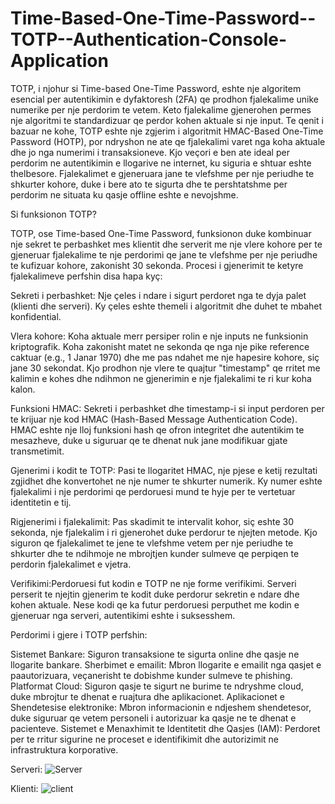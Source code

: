 # Time-Based-One-Time-Password--TOTP--Authentication-Console-Application



TOTP, i njohur si Time-based One-Time Password, eshte nje algoritem esencial per autentikimin e dyfaktoresh (2FA) qe prodhon fjalekalime unike numerike per nje perdorim te vetem. Keto fjalekalime gjenerohen permes nje algoritmi te standardizuar qe perdor kohen aktuale si nje input. Te qenit i bazuar ne kohe, TOTP eshte nje zgjerim i algoritmit HMAC-Based One-Time Password (HOTP), por ndryshon ne ate qe fjalekalimi varet nga koha aktuale dhe jo nga numerimi i transaksioneve. Kjo veçori e ben ate ideal per perdorim ne autentikimin e llogarive ne internet, ku siguria e shtuar eshte thelbesore. Fjalekalimet e gjeneruara jane te vlefshme per nje periudhe te shkurter kohore, duke i bere ato te sigurta dhe te pershtatshme per perdorim ne situata ku qasje offline eshte e nevojshme. 


Si funksionon TOTP?

TOTP, ose Time-based One-Time Password, funksionon duke kombinuar nje sekret te perbashket mes klientit dhe serverit me nje vlere kohore
per te gjeneruar fjalekalime te nje perdorimi qe jane te vlefshme per nje periudhe te kufizuar kohore, zakonisht 30 sekonda. Procesi i 
gjenerimit te ketyre fjalekalimeve perfshin disa hapa kyç:

Sekreti i perbashket: Nje çeles i ndare i sigurt perdoret nga te dyja palet (klienti dhe serveri). Ky çeles eshte themeli i algoritmit dhe duhet te mbahet konfidential.

Vlera kohore: Koha aktuale merr persiper rolin e nje inputs ne funksionin kriptografik. Koha zakonisht matet ne sekonda qe nga nje pike
reference caktuar (e.g., 1 Janar 1970) dhe me pas ndahet me nje hapesire kohore, siç jane 30 sekondat. Kjo prodhon nje vlere te quajtur "timestamp" qe rritet me kalimin e kohes dhe ndihmon ne gjenerimin e nje fjalekalimi te ri kur koha kalon.

Funksioni HMAC: Sekreti i perbashket dhe timestamp-i si input perdoren per te krijuar nje kod HMAC (Hash-Based Message Authentication Code). HMAC eshte nje lloj funksioni hash qe ofron integritet dhe autentikim te mesazheve, duke u siguruar qe te dhenat nuk jane modifikuar gjate transmetimit.

Gjenerimi i kodit te TOTP: Pasi te llogaritet HMAC, nje pjese e ketij rezultati zgjidhet dhe konvertohet ne nje numer te shkurter numerik. Ky numer eshte fjalekalimi i nje perdorimi qe perdoruesi mund te hyje per te vertetuar identitetin e tij.

Rigjenerimi i fjalekalimit: Pas skadimit te intervalit kohor, siç eshte 30 sekonda, nje fjalekalim i ri gjenerohet duke perdorur te njejten metode. Kjo siguron qe fjalekalimet te jene te vlefshme vetem per nje periudhe te shkurter dhe te ndihmoje ne mbrojtjen kunder sulmeve qe perpiqen te perdorin fjalekalimet e vjetra.

Verifikimi:Perdoruesi fut kodin e TOTP ne nje forme verifikimi. Serveri perserit te njejtin gjenerim te kodit duke perdorur sekretin e ndare dhe kohen aktuale. Nese kodi qe ka futur perdoruesi perputhet me kodin e gjeneruar nga serveri, autentikimi eshte i suksesshem.


Perdorimi i gjere i TOTP perfshin:

Sistemet Bankare: Siguron transaksione te sigurta online dhe qasje ne llogarite bankare.
Sherbimet e emailit: Mbron llogarite e emailit nga qasjet e paautorizuara, veçanerisht te dobishme kunder sulmeve te phishing.
Platformat Cloud: Siguron qasje te sigurt ne burime te ndryshme cloud, duke mbrojtur te dhenat e ruajtura dhe aplikacionet.
Aplikacionet e Shendetesise elektronike: Mbron informacionin e ndjeshem shendetesor, duke siguruar qe vetem personeli i autorizuar ka qasje ne te dhenat e pacienteve.
Sistemet e Menaxhimit te Identitetit dhe Qasjes (IAM): Perdoret per te rritur sigurine ne proceset e identifikimit dhe autorizimit ne infrastruktura korporative.



Serveri:
![Server](https://github.com/roniveseli1/Time-Based-One-Time-Password--TOTP--Authentication-Console-Application/assets/148273893/0833b675-363c-4c00-b2fe-78e70859aca3)

Klienti:
![client](https://github.com/roniveseli1/Time-Based-One-Time-Password--TOTP--Authentication-Console-Application/assets/148273893/b6405976-1b84-41f0-afa6-f5e1e24947e5)
